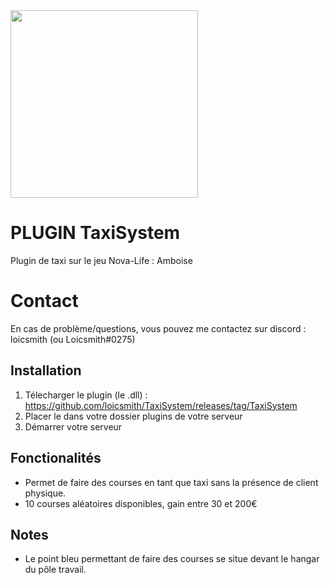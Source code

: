 <img src="https://media.discordapp.net/attachments/1174014039333031936/1186037624931106898/TaxiSystem.jpg" width="300"/>

# PLUGIN TaxiSystem

Plugin de taxi sur le jeu Nova-Life : Amboise

# Contact

En cas de problème/questions, vous pouvez me contactez sur discord : loicsmith (ou Loicsmith#0275)


## Installation
1. Télecharger le plugin (le .dll) : https://github.com/loicsmith/TaxiSystem/releases/tag/TaxiSystem
2. Placer le dans votre dossier plugins de votre serveur
3. Démarrer votre serveur

## Fonctionalités

- Permet de faire des courses en tant que taxi sans la présence de client physique.
- 10 courses aléatoires disponibles, gain entre 30 et 200€
  
## Notes

- Le point bleu permettant de faire des courses se situe devant le hangar du pôle travail.
